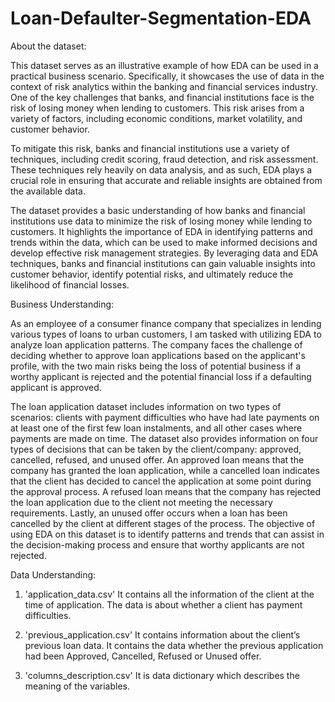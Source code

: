 # Loan-Defaulter-Segmentation-EDA

About the dataset:

This dataset serves as an illustrative example of how EDA can be used in a practical business scenario. Specifically, it showcases the use of data in the context of risk analytics within the banking and financial services industry. One of the key challenges that banks, and financial institutions face is the risk of losing money when lending to customers. This risk arises from a variety of factors, including economic conditions, market volatility, and customer behavior.

To mitigate this risk, banks and financial institutions use a variety of techniques, including credit scoring, fraud detection, and risk assessment. These techniques rely heavily on data analysis, and as such, EDA plays a crucial role in ensuring that accurate and reliable insights are obtained from the available data.

The dataset provides a basic understanding of how banks and financial institutions use data to minimize the risk of losing money while lending to customers. It highlights the importance of EDA in identifying patterns and trends within the data, which can be used to make informed decisions and develop effective risk management strategies. By leveraging data and EDA techniques, banks and financial institutions can gain valuable insights into customer behavior, identify potential risks, and ultimately reduce the likelihood of financial losses.

Business Understanding:

As an employee of a consumer finance company that specializes in lending various types of loans to urban customers, I am tasked with utilizing EDA to analyze loan application patterns. The company faces the challenge of deciding whether to approve loan applications based on the applicant's profile, with the two main risks being the loss of potential business if a worthy applicant is rejected and the potential financial loss if a defaulting applicant is approved.

The loan application dataset includes information on two types of scenarios: clients with payment difficulties who have had late payments on at least one of the first few loan instalments, and all other cases where payments are made on time.
The dataset also provides information on four types of decisions that can be taken by the client/company: approved, cancelled, refused, and unused offer. An approved loan means that the company has granted the loan application, while a cancelled loan indicates that the client has decided to cancel the application at some point during the approval process. A refused loan means that the company has rejected the loan application due to the client not meeting the necessary requirements. Lastly, an unused offer occurs when a loan has been cancelled by the client at different stages of the process. The objective of using EDA on this dataset is to identify patterns and trends that can assist in the decision-making process and ensure that worthy applicants are not rejected.

Data Understanding:

1. 'application_data.csv'
It contains all the information of the client at the time of application. The data is about whether a client has payment difficulties.

2. 'previous_application.csv'
It contains information about the client’s previous loan data. It contains the data whether the previous application had been Approved, Cancelled, Refused or Unused offer.

3. 'columns_description.csv'
It is data dictionary which describes the meaning of the variables.

